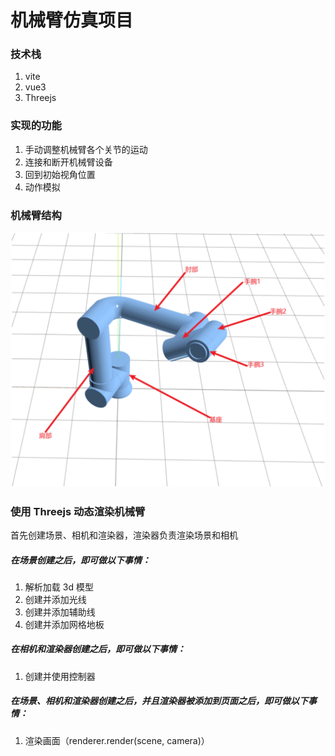 # 机械臂仿真项目

### 技术栈

1. vite
2. vue3
3. Threejs

### 实现的功能

1. 手动调整机械臂各个关节的运动
2. 连接和断开机械臂设备
3. 回到初始视角位置
4. 动作模拟

### 机械臂结构

![机械臂结构](./image.png)

### 使用 Threejs 动态渲染机械臂

首先创建场景、相机和渲染器，渲染器负责渲染场景和相机

##### 在场景创建之后，即可做以下事情：

1. 解析加载 3d 模型
2. 创建并添加光线
3. 创建并添加辅助线
4. 创建并添加网格地板

##### 在相机和渲染器创建之后，即可做以下事情：

1. 创建并使用控制器

##### 在场景、相机和渲染器创建之后，并且渲染器被添加到页面之后，即可做以下事情：

1. 渲染画面（renderer.render(scene, camera)）
